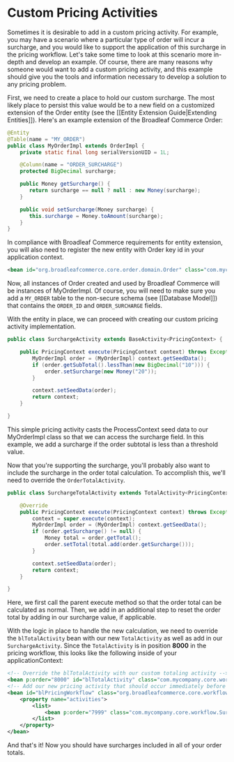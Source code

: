 # Custom Pricing Activities

Sometimes it is desirable to add in a custom pricing activity. For example, you may have a scenario where a particular type of order will incur a surcharge, and you would like to support the application of this surcharge in the pricing workflow. Let's take some time to look at this scenario more in-depth and develop an example. Of course, there are many reasons why someone would want to add a custom pricing activity, and this example should give you the tools and information necessary to develop a solution to any pricing problem.

First, we need to create a place to hold our custom surcharge. The most likely place to persist this value would be to a new field on a customized extension of the Order entity (see the [[Entity Extension Guide|Extending Entities]]). Here's an example extension of the Broadleaf Commerce Order:

```java
@Entity
@Table(name = "MY_ORDER")
public class MyOrderImpl extends OrderImpl {
    private static final long serialVersionUID = 1L;

    @Column(name = "ORDER_SURCHARGE")
    protected BigDecimal surcharge;

    public Money getSurcharge() {
       return surcharge == null ? null : new Money(surcharge);
    }

    public void setSurcharge(Money surcharge) {
       this.surcharge = Money.toAmount(surcharge);
    }
}
```

In compliance with Broadleaf Commerce requirements for entity extension, you will also need to register the new entity with Order key id in your application context.

```xml
<bean id="org.broadleafcommerce.core.order.domain.Order" class="com.mycompany.order.domain.MyOrderImpl" scope="prototype"/>
```

Now, all instances of Order created and used by Broadleaf Commerce will be instances of MyOrderImpl. Of course, you will need to make sure you add a `MY_ORDER` table to the non-secure schema (see [[Database Model]]) that contains the `ORDER_ID` and `ORDER_SURCHARGE` fields.

With the entity in place, we can proceed with creating our custom pricing activity implementation.

```java
public class SurchargeActivity extends BaseActivity<PricingContext> {

    public PricingContext execute(PricingContext context) throws Exception {
        MyOrderImpl order = (MyOrderImpl) context.getSeedData();
        if (order.getSubTotal().lessThan(new BigDecimal("10"))) {
            order.setSurcharge(new Money("20"));
        }

        context.setSeedData(order);
        return context;
    }

}
```

This simple pricing activity casts the ProcessContext seed data to our MyOrderImpl class so that we can access the surcharge field. In this example, we add a surcharge if the order subtotal is less than a threshold value.

Now that you're supporting the surcharge, you'll probably also want to include the surcharge in the order total calculation. To accomplish this, we'll need to override the `OrderTotalActivity`.

```java
public class SurchargeTotalActivity extends TotalActivity<PricingContext> {

    @Override
    public PricingContext execute(PricingContext context) throws Exception {
        context = super.execute(context);
        MyOrderImpl order = (MyOrderImpl) context.getSeedData();
        if (order.getSurcharge() != null) {
            Money total = order.getTotal();
            order.setTotal(total.add(order.getSurcharge()));
        }

        context.setSeedData(order);
        return context;
    }

}
```

Here, we first call the parent execute method so that the order total can be calculated as normal. Then, we add in an additional step to reset the order total by adding in our surcharge value, if applicable.

With the logic in place to handle the new calculation, we need to override the `blTotalActivity` bean with our new `TotalActivity` as well as add in our `SurchargeActivity`. Since the `TotalActivity` is in position **8000** in the pricing workflow, this looks like the following inside of your applicationContext:

```xml
<!-- Override the blTotalActivity with our custom totaling activity -->
<bean p:order="8000" id="blTotalActivity" class="com.mycompany.core.workflow.SurchargeTotalActivity" />
<!-- Add our new pricing activity that should occur immediately before the total activity -->
<bean id="blPricingWorkflow" class="org.broadleafcommerce.core.workflow.SequenceProcessor">
    <property name="activities">
        <list>
            <bean p:order="7999" class="com.mycompany.core.workflow.SurchargeActivity" />
        </list>
    </property>
</bean>
```

And that's it! Now you should have surcharges included in all of your order totals.
